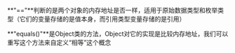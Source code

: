 **"=="**判断的是两个对象的内存地址是否一样，适用于原始数据类型和枚举类型（它们的变量存储的是值本身，而引用类型变量存储的是引用）  
  
**"equals()"**是Object类的方法，Object对它的实现是比较内存地址，我们可以重写这个方法来自定义“相等”这个概念
